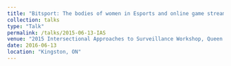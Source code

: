 ```yaml
---
title: "Bitsport: The bodies of women in Esports and online game streaming"
collection: talks
type: "Talk"
permalink: /talks/2015-06-13-IAS
venue: "2015 Intersectional Approaches to Surveillance Workshop, Queen's University"
date: 2016-06-13
location: "Kingston, ON"
---
```

